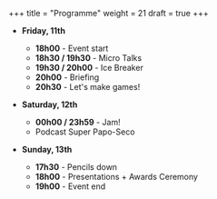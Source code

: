 +++
title = "Programme"
weight = 21
draft = true
+++

- __Friday, 11th__
    - __18h00__ - Event start
    - __18h30 / 19h30__ - Micro Talks
    - __19h30 / 20h00__ -  Ice Breaker
    - __20h00__ - Briefing
    - __20h30__ - Let's make games!

- __Saturday, 12th__
    - __00h00 / 23h59__ - Jam!
    - Podcast Super Papo-Seco

- __Sunday, 13th__
    - __17h30__ - Pencils down
    - __18h00__ - Presentations + Awards Ceremony
    - __19h00__ - Event end
